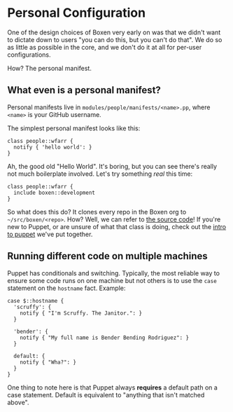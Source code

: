 # Personal Configuration

One of the design choices of Boxen very early on was that we didn't want to
dictate down to users "you can do this, but you can't do that".
We do so as little as possible in the core, and we don't do it at all for
per-user configurations.

How? The personal manifest.

## What even is a personal manifest?

Personal manifests live in `modules/people/manifests/<name>.pp`,
where `<name>` is your GitHub username.

The simplest personal manifest looks like this:

``` puppet
class people::wfarr {
  notify { 'hello world': }
}
```

Ah, the good old "Hello World".
It's boring, but you can see there's really not much boilerplate involved.
Let's try something *real* this time:

``` puppet
class people::wfarr {
  include boxen::development
}
```

So what does this do?
It clones every repo in the Boxen org to `~/src/boxen/<repo>`.
How?
Well, we can refer to [the source code](https://github.com/boxen/puppet-boxen/blob/master/manifests/development.pp)!
If you're new to Puppet, or are unsure of what that class is doing, check out
the [intro to puppet](./puppet.md) we've put together.

## Running different code on multiple machines

Puppet has conditionals and switching.
Typically, the most reliable way to ensure some code runs on one machine but not
others is to use the `case` statement on the `hostname` fact.
Example:

``` puppet
case $::hostname {
  'scruffy': {
    notify { "I'm Scruffy. The Janitor.": }
  }

  'bender': {
    notify { "My full name is Bender Bending Rodriguez": }
  }

  default: {
    notify { "Wha?": }
  }
}
```

One thing to note here is that Puppet always **requires** a default path
on a case statement.
Default is equivalent to "anything that isn't matched above".
